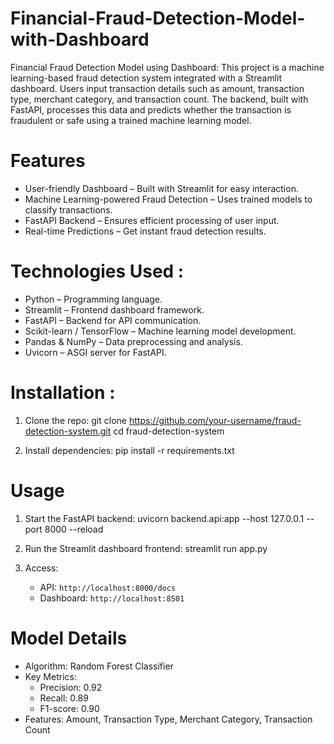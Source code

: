 # Financial-Fraud-Detection-Model-with-Dashboard
Financial Fraud Detection Model using Dashboard: This project is a machine learning-based fraud detection system integrated with a Streamlit dashboard. Users input transaction details such as amount, transaction type, merchant category, and transaction count. The backend, built with FastAPI, processes this data and predicts whether the transaction is fraudulent or safe using a trained machine learning model.

# Features
- User-friendly Dashboard – Built with Streamlit for easy interaction.
- Machine Learning-powered Fraud Detection – Uses trained models to classify transactions.
- FastAPI Backend – Ensures efficient processing of user input.
- Real-time Predictions – Get instant fraud detection results.

# Technologies Used :
- Python – Programming language.
- Streamlit – Frontend dashboard framework.
- FastAPI – Backend for API communication.
- Scikit-learn / TensorFlow – Machine learning model development.
- Pandas & NumPy – Data preprocessing and analysis.
- Uvicorn – ASGI server for FastAPI.

#  Installation :
1. Clone the repo:
   git clone https://github.com/your-username/fraud-detection-system.git
   cd fraud-detection-system
   
3. Install dependencies:
   pip install -r requirements.txt
   
#  Usage
1. Start the FastAPI backend:
   uvicorn backend.api:app --host 127.0.0.1 --port 8000 --reload
   
2. Run the Streamlit dashboard frontend:
   streamlit run app.py
   
3. Access:
   - API: `http://localhost:8000/docs`
   - Dashboard: `http://localhost:8501`

# Model Details
- Algorithm: Random Forest Classifier
- Key Metrics:
  - Precision: 0.92
  - Recall: 0.89
  - F1-score: 0.90
- Features: Amount, Transaction Type, Merchant Category, Transaction Count







